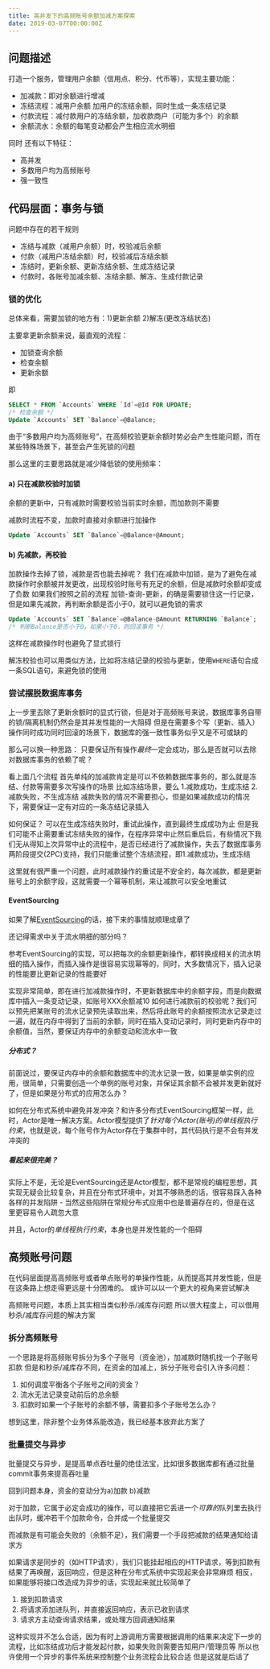 ```yaml
---
title: 高并发下的高频账号余额加减方案探索
date: 2019-03-07T00:00:00Z
---
```


## 问题描述

打造一个服务，管理用户余额（信用点、积分、代币等），实现主要功能：
- 加减款：即对余额进行增减
- 冻结流程：减用户余额 加用户的冻结余额，同时生成一条冻结记录
- 付款流程：减付款用户的冻结余额，加收款商户（可能为多个）的余额
- 余额流水：余额的每笔变动都会产生相应流水明细

同时 还有以下特征：
- 高并发
- 多数用户均为高频账号
- 强一致性

## 代码层面：事务与锁

问题中存在的若干规则
- 冻结与减款（减用户余额）时，校验减后余额
- 付款（减用户冻结余额）时，校验减后冻结余额
- 冻结时，更新余额、更新冻结余额、生成冻结记录
- 付款时，各账号加减余额、冻结余额、解冻、生成付款记录

### 锁的优化

总体来看，需要加锁的地方有：1)更新余额 2)解冻(更改冻结状态)

主要拿更新余额来说，最直观的流程：
- 加锁查询余额
- 检查余额
- 更新余额

即
``` sql
SELECT * FROM `Accounts` WHERE `Id`=@Id FOR UPDATE;
/* 检查余额 */
Update `Accounts` SET `Balance`=@Balance;
```

由于“多数用户均为高频账号”，在高频校验更新余额时势必会产生性能问题，而在某些特殊场景下，甚至会产生死锁的问题

那么这里的主要思路就是减少降低锁的使用频率：

#### a) 只在减款校验时加锁

余额的更新中，只有减款时需要校验当前实时余额，而加款则不需要 

减款时流程不变，加款时直接对余额进行加操作
``` sql
Update `Accounts` SET `Balance`=@Balance+@Amount;
```

#### b) 先减款，再校验

加款操作去掉了锁，减款是否也能去掉呢？
我们在减款中加锁，是为了避免在减款操作时余额被并发更改，出现校验时账号有充足的余额，但是减款时余额却变成了负数
如果我们按照之前的流程 加锁-查询-更新，的确是需要锁住这一行记录，但是如果先减款，再判断余额是否小于0，就可以避免锁的需求

``` sql
Update `Accounts` SET `Balance`=@Balance-@Amount RETURNING `Balance`;
/* 判断Balance是否小于0，如果小于0，则回滚事务 */
```

这样在减款操作时也避免了显式锁行

解冻校验也可以用类似方法，比如将冻结记录的校验与更新，使用`WHERE`语句合成一条SQL语句，来避免锁的使用

### 尝试摆脱数据库事务

上一步里去除了更新余额时的显式行锁，但是对于高频账号来说，数据库事务自带的锁/隔离机制仍然会是其并发性能的一大阻碍
但是在需要多个写（更新、插入）操作同时成功同时回滚的场景下，数据库的强一致性事务似乎又是不可或缺的

那么可以换一种思路：
只要保证所有操作*最终*一定会成功，那么是否就可以去除对数据库事务的依赖了呢？

看上面几个流程
首先单纯的加减款肯定是可以不依赖数据库事务的，那么就是冻结、付款等需要多次写操作的场景
比如冻结场景，要么 1.减款成功，生成冻结 2.减款失败，不生成冻结
减款失败的情况不需要担心，但是如果减款成功的情况下，需要保证一定有对应的一条冻结记录插入

如何保证？
可以在生成冻结失败时，重试此操作，直到最终生成成功为止
但是我们可能不止需要重试冻结失败的操作，在程序异常中止然后重启后，有些情况下我们无从得知上次异常中止的流程中，是否已经进行了减款操作，失去了数据库事务两阶段提交(2PC)支持，我们只能重试整个冻结流程，即1.减款成功，生成冻结

这里就有很严重一个问题，此时减款操作的重试是不安全的，每次减款，都是更新账号上的余额字段，这就需要一个幂等机制，来让减款可以安全地重试

#### EventSourcing

如果了解[EventSourcing](https://docs.microsoft.com/en-us/azure/architecture/patterns/event-sourcing)的话，接下来的事情就顺理成章了

还记得需求中关于流水明细的部分吗？

参考EventSourcing的实现，可以把每次的余额更新操作，都转换成相关的流水明细的插入操作，而插入操作是很容易实现幂等的，同时，大多数情况下，插入记录的性能要比更新记录的性能要好

实现非常简单，即在进行加减款操作时，不更新数据库中的余额字段，而是向数据库中插入一条变动记录，如账号XXX余额减10
如何进行减款前的校验呢？我们可以预先把某账号的流水记录预先读取出来，然后将此账号的余额按照流水记录走过一遍，就在内存中得到了当前的余额，同时在插入变动记录时，同时更新内存中的余额值，当然，要保证内存中的余额变动和流水中一致

##### 分布式？

前面说过，要保证内存中的余额和数据库中的流水记录一致，如果是单实例的应用，很简单，只需要创造一个单例的账号对象，并保证其余额不会被并发更新就好了，但是如果是分布式的应用怎么办？

如何在分布式系统中避免并发冲突？和许多分布式EventSourcing框架一样，此时，Actor是唯一解决方案。Actor模型提供了*针对每个Actor(账号)的单线程执行约束*，也就是说，每个账号作为Actor存在于集群中时，其代码执行是不会有并发冲突的

##### 看起来很完美？

实际上不是，无论是EventSourcing还是Actor模型，都不是常规的编程思想，其实现无疑会比较复杂，并且在分布式环境中，对其不够熟悉的话，很容易踩入各种各样的并发陷阱 - 当然这些陷阱在常规分布式应用中也是普遍存在的，但是在这里更容易令人疏忽大意

并且，Actor的*单线程执行约束*，本身也是并发性能的一个阻碍

## 高频账号问题

在代码层面提高高频账号或者单点账号的单操作性能，从而提高其并发性能，但是在这条路上想走得更远是十分困难的。
或许可以以一个更大的视角来尝试解决

高频账号问题，本质上其实相当类似秒杀/减库存问题
所以很大程度上，可以借用秒杀/减库存问题的解决方案

### 拆分高频账号

一个思路是将高频账号拆分为多个子账号（资金池），加减款时随机找一个子账号扣款
但是和秒杀/减库存不同，在资金的加减上，拆分子账号会引入许多问题：

1. 如何调度平衡各个子账号之间的资金？
2. 流水无法记录变动前后的总余额
3. 扣款时如果一个子账号的余额不够，需要扣多个子账号怎么办？

想到这里，除非整个业务体系能改造，我已经基本放弃此方案了

### 批量提交与异步

批量提交与异步，是提高单点吞吐量的绝佳法宝，比如很多数据库都有通过批量commit事务来提高吞吐量

回到问题本身，资金的变动分为a)加款 b)减款

对于加款，它属于必定会成功的操作，可以直接把它丢进一个*可靠的*队列里去执行
出队时，缓冲若干个加款命令，合并成一个批量提交

而减款是有可能会失败的（余额不足），我们需要一个手段把减款的结果通知给请求方

如果请求是同步的（如HTTP请求），我们只能挂起相应的HTTP请求，等到扣款有结果了再唤醒，返回响应，但是这种在分布式系统中实现起来会非常麻烦
相反，如果能够将接口改造成为异步的话，实现起来就比较简单了
1. 接到扣款请求 
2. 将请求添加进队列，并直接返回响应，表示已收到请求
3. 请求方主动查询请求结果，或处理方回调通知结果

这种实现并不怎么合适，因为有时上游调用方需要根据调用的结果来决定下一步的流程，比如冻结成功后才能发起付款，如果失败则需要告知用户/管理员等
所以也许使用一个异步的事件系统来控制整个业务流程会比较合适
但是这就是后话了
